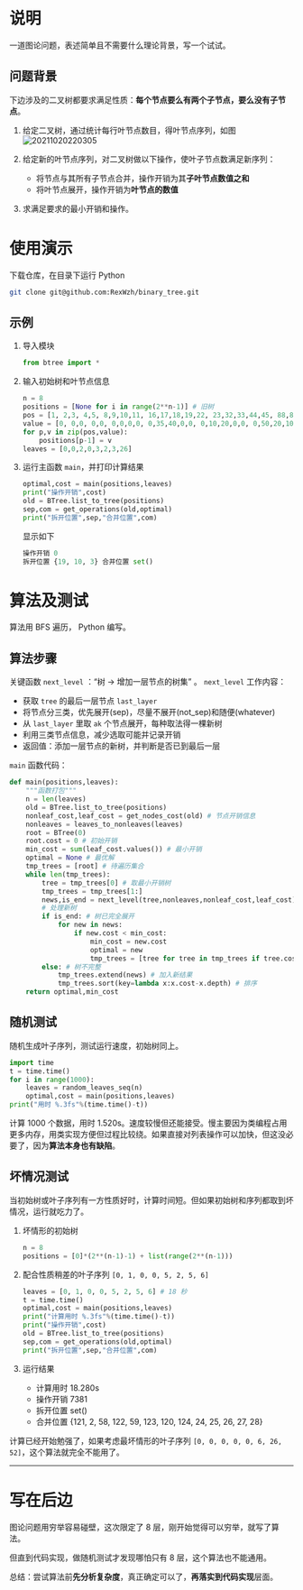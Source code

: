# 说明
一道图论问题，表述简单且不需要什么理论背景，写一个试试。

## 问题背景

下边涉及的二叉树都要求满足性质：**每个节点要么有两个子节点，要么没有子节点**。

1. 给定二叉树，通过统计每行叶节点数目，得叶节点序列，如图
![20211020220305](https://cdn.jsdelivr.net/gh/RexWzh/PicBed@picgo/picgo_folder/20211020220305.png)

1. 给定新的叶节点序列，对二叉树做以下操作，使叶子节点数满足新序列：
   - 将节点与其所有子节点合并，操作开销为其**子叶节点数值之和**
   - 将叶节点展开，操作开销为**叶节点的数值**

2. 求满足要求的最小开销和操作。

# 使用演示
下载仓库，在目录下运行 Python
```bash
git clone git@github.com:RexWzh/binary_tree.git
```

## 示例

1. 导入模块
   ```py
   from btree import *
   ```

2. 输入初始树和叶节点信息
   ```py
   n = 8
   positions = [None for i in range(2**n-1)] # 旧树
   pos = [1, 2,3, 4,5, 8,9,10,11, 16,17,18,19,22, 23,32,33,44,45, 88,89,90,91, 176,177]
   value = [0, 0,0, 0,0, 0,0,0,0, 0,35,40,0,0, 0,10,20,0,0, 0,50,20,10, 10,5]
   for p,v in zip(pos,value):
       positions[p-1] = v
   leaves = [0,0,2,0,3,2,3,26]
   ```

3. 运行主函数 `main`，并打印计算结果
   ```py
   optimal,cost = main(positions,leaves)
   print("操作开销",cost)
   old = BTree.list_to_tree(positions)
   sep,com = get_operations(old,optimal)
   print("拆开位置",sep,"合并位置",com)
   ```
   显示如下
   ```py
   操作开销 0
   拆开位置 {19, 10, 3} 合并位置 set()
   ```

# 算法及测试
算法用 BFS 遍历， Python 编写。

## 算法步骤

关键函数 `next_level` ：“树 -> 增加一层节点的树集” 。
`next_level` 工作内容：
   - 获取 `tree` 的最后一层节点 `last_layer`
   - 将节点分三类，优先展开(sep)，尽量不展开(not_sep)和随便(whatever)
   - 从 `last_layer` 里取 `ak` 个节点展开，每种取法得一棵新树
   - 利用三类节点信息，减少选取可能并记录开销
   - 返回值：添加一层节点的新树，并判断是否已到最后一层


`main` 函数代码：
```py
def main(positions,leaves):
    """函数打包"""
    n = len(leaves)
    old = BTree.list_to_tree(positions)
    nonleaf_cost,leaf_cost = get_nodes_cost(old) # 节点开销信息
    nonleaves = leaves_to_nonleaves(leaves)
    root = BTree(0)
    root.cost = 0 # 初始开销
    min_cost = sum(leaf_cost.values()) # 最小开销
    optimal = None # 最优解
    tmp_trees = [root] # 待遍历集合
    while len(tmp_trees):
        tree = tmp_trees[0] # 取最小开销树
        tmp_trees = tmp_trees[1:]
        news,is_end = next_level(tree,nonleaves,nonleaf_cost,leaf_cost)
        # 处理新树
        if is_end: # 树已完全展开
            for new in news:
                if new.cost < min_cost:
                    min_cost = new.cost
                    optimal = new
                    tmp_trees = [tree for tree in tmp_trees if tree.cost<= min_cost]
        else: # 树不完整
            tmp_trees.extend(news) # 加入新结果
            tmp_trees.sort(key=lambda x:x.cost-x.depth) # 排序
    return optimal,min_cost
```


## 随机测试
随机生成叶子序列，测试运行速度，初始树同上。

```py
import time
t = time.time()
for i in range(1000):
    leaves = random_leaves_seq(n)
    optimal,cost = main(positions,leaves)
print("用时 %.3fs"%(time.time()-t))
```

计算 1000 个数据，用时 1.520s。速度较慢但还能接受。慢主要因为类编程占用更多内存，用类实现方便但过程比较绕。如果直接对列表操作可以加快，但这没必要了，因为**算法本身也有缺陷**。

## 坏情况测试
当初始树或叶子序列有一方性质好时，计算时间短。但如果初始树和序列都取到坏情况，运行就吃力了。
1. 坏情形的初始树
    ```py
    n = 8
    positions = [0]*(2**(n-1)-1) + list(range(2**(n-1)))
    ```

2. 配合性质稍差的叶子序列 `[0, 1, 0, 0, 5, 2, 5, 6]`
    ```py
    leaves = [0, 1, 0, 0, 5, 2, 5, 6] # 18 秒
    t = time.time()
    optimal,cost = main(positions,leaves)
    print("计算用时 %.3fs"%(time.time()-t))
    print("操作开销",cost)
    old = BTree.list_to_tree(positions)
    sep,com = get_operations(old,optimal)
    print("拆开位置",sep,"合并位置",com)
    ```
3. 运行结果
   - 计算用时 18.280s
   - 操作开销 7381
   - 拆开位置 set() 
   - 合并位置 {121, 2, 58, 122, 59, 123, 120, 124, 24, 25, 26, 27, 28}

计算已经开始勉强了，如果考虑最坏情形的叶子序列 `[0, 0, 0, 0, 0, 6, 26, 52]`，这个算法就完全不能用了。



--- 

# 写在后边
图论问题用穷举容易碰壁，这次限定了 8 层，刚开始觉得可以穷举，就写了算法。

但直到代码实现，做随机测试才发现哪怕只有 8 层，这个算法也不能通用。

总结：尝试算法前**先分析复杂度**，真正确定可以了，**再落实到代码实现**层面。
